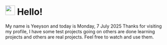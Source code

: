  <h1>
    <img src="https://emojis.slackmojis.com/emojis/images/1643510097/45343/hi.gif?1643510097" width="30"/> 
    Hello!
 </h1>
 <p>
    My name is Yeeyson and today is Monday, 7 July 2025
    Thanks for visiting my profile, I have some test projects going on others are done learning projects and others are real projects.
    Feel free to watch and use them.
 </p>